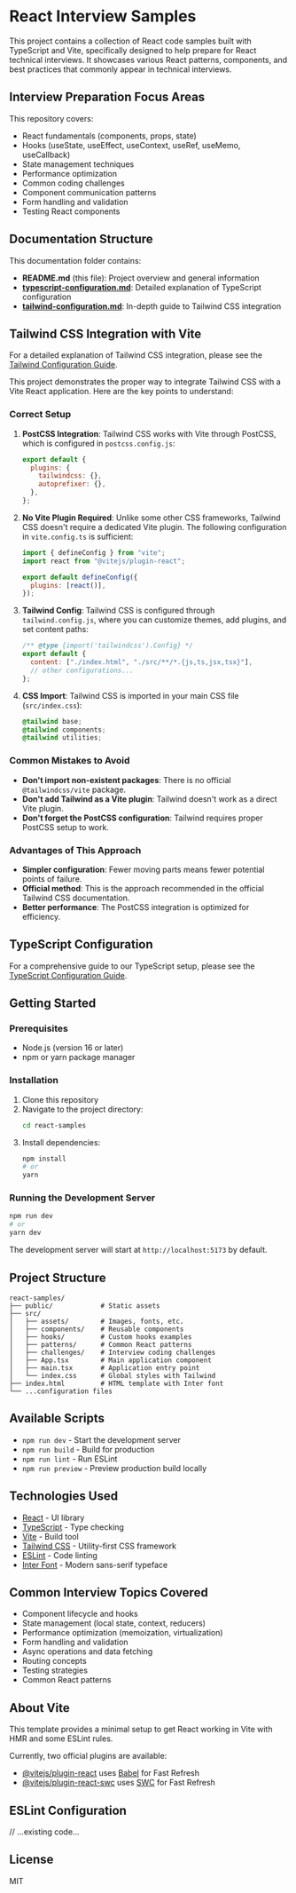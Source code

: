 # React Interview Samples

This project contains a collection of React code samples built with TypeScript and Vite, specifically designed to help prepare for React technical interviews. It showcases various React patterns, components, and best practices that commonly appear in technical interviews.

## Interview Preparation Focus Areas

This repository covers:

- React fundamentals (components, props, state)
- Hooks (useState, useEffect, useContext, useRef, useMemo, useCallback)
- State management techniques
- Performance optimization
- Common coding challenges
- Component communication patterns
- Form handling and validation
- Testing React components

## Documentation Structure

This documentation folder contains:

- **README.md** (this file): Project overview and general information
- **[typescript-configuration.md](./typescript-configuration.md)**: Detailed explanation of TypeScript configuration
- **[tailwind-configuration.md](./tailwind-configuration.md)**: In-depth guide to Tailwind CSS integration

## Tailwind CSS Integration with Vite

For a detailed explanation of Tailwind CSS integration, please see the [Tailwind Configuration Guide](./tailwind-configuration.md).

This project demonstrates the proper way to integrate Tailwind CSS with a Vite React application. Here are the key points to understand:

### Correct Setup

1. **PostCSS Integration**: Tailwind CSS works with Vite through PostCSS, which is configured in `postcss.config.js`:

   ```js
   export default {
     plugins: {
       tailwindcss: {},
       autoprefixer: {},
     },
   };
   ```

2. **No Vite Plugin Required**: Unlike some other CSS frameworks, Tailwind CSS doesn't require a dedicated Vite plugin. The following configuration in `vite.config.ts` is sufficient:

   ```js
   import { defineConfig } from "vite";
   import react from "@vitejs/plugin-react";

   export default defineConfig({
     plugins: [react()],
   });
   ```

3. **Tailwind Config**: Tailwind CSS is configured through `tailwind.config.js`, where you can customize themes, add plugins, and set content paths:

   ```js
   /** @type {import('tailwindcss').Config} */
   export default {
     content: ["./index.html", "./src/**/*.{js,ts,jsx,tsx}"],
     // other configurations...
   };
   ```

4. **CSS Import**: Tailwind CSS is imported in your main CSS file (`src/index.css`):
   ```css
   @tailwind base;
   @tailwind components;
   @tailwind utilities;
   ```

### Common Mistakes to Avoid

- **Don't import non-existent packages**: There is no official `@tailwindcss/vite` package.
- **Don't add Tailwind as a Vite plugin**: Tailwind doesn't work as a direct Vite plugin.
- **Don't forget the PostCSS configuration**: Tailwind requires proper PostCSS setup to work.

### Advantages of This Approach

- **Simpler configuration**: Fewer moving parts means fewer potential points of failure.
- **Official method**: This is the approach recommended in the official Tailwind CSS documentation.
- **Better performance**: The PostCSS integration is optimized for efficiency.

## TypeScript Configuration

For a comprehensive guide to our TypeScript setup, please see the [TypeScript Configuration Guide](./typescript-configuration.md).

## Getting Started

### Prerequisites

- Node.js (version 16 or later)
- npm or yarn package manager

### Installation

1. Clone this repository
2. Navigate to the project directory:
   ```bash
   cd react-samples
   ```
3. Install dependencies:
   ```bash
   npm install
   # or
   yarn
   ```

### Running the Development Server

```bash
npm run dev
# or
yarn dev
```

The development server will start at `http://localhost:5173` by default.

## Project Structure

```
react-samples/
├── public/            # Static assets
├── src/
│   ├── assets/        # Images, fonts, etc.
│   ├── components/    # Reusable components
│   ├── hooks/         # Custom hooks examples
│   ├── patterns/      # Common React patterns
│   ├── challenges/    # Interview coding challenges
│   ├── App.tsx        # Main application component
│   ├── main.tsx       # Application entry point
│   └── index.css      # Global styles with Tailwind
├── index.html         # HTML template with Inter font
└── ...configuration files
```

## Available Scripts

- `npm run dev` - Start the development server
- `npm run build` - Build for production
- `npm run lint` - Run ESLint
- `npm run preview` - Preview production build locally

## Technologies Used

- [React](https://reactjs.org/) - UI library
- [TypeScript](https://www.typescriptlang.org/) - Type checking
- [Vite](https://vitejs.dev/) - Build tool
- [Tailwind CSS](https://tailwindcss.com/) - Utility-first CSS framework
- [ESLint](https://eslint.org/) - Code linting
- [Inter Font](https://fonts.google.com/specimen/Inter) - Modern sans-serif typeface

## Common Interview Topics Covered

- Component lifecycle and hooks
- State management (local state, context, reducers)
- Performance optimization (memoization, virtualization)
- Form handling and validation
- Async operations and data fetching
- Routing concepts
- Testing strategies
- Common React patterns

## About Vite

This template provides a minimal setup to get React working in Vite with HMR and some ESLint rules.

Currently, two official plugins are available:

- [@vitejs/plugin-react](https://github.com/vitejs/vite-plugin-react/blob/main/packages/plugin-react) uses [Babel](https://babeljs.io/) for Fast Refresh
- [@vitejs/plugin-react-swc](https://github.com/vitejs/vite-plugin-react/blob/main/packages/plugin-react-swc) uses [SWC](https://swc.rs/) for Fast Refresh

## ESLint Configuration

// ...existing code...

## License

MIT
